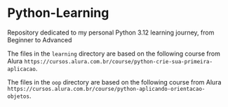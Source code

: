 # Python-Learning

Repository dedicated to my personal Python 3.12 learning journey, from Beginner to Advanced

The files in the `learning` directory are based on the following course from Alura `https://cursos.alura.com.br/course/python-crie-sua-primeira-aplicacao`.

The files in the `oop` directory are based on the following course from Alura `https://cursos.alura.com.br/course/python-aplicando-orientacao-objetos`.